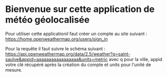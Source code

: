 # Bienvenue sur cette application de météo géolocalisée

Pour utiliser cette applicationil faut créer un compte au site suivant : https://home.openweathermap.org/users/sign_in


Pour la requête il faut suivre le schéma suivant : 
https://api.openweathermap.org/data/2.5/weather?q=saint-saulve&appid=aaaaaaaaaaaaaaaaa&units=metric avec q pour la ville, appid votre clé récupéré après la création du compte et units pour l'unité de mesure.
